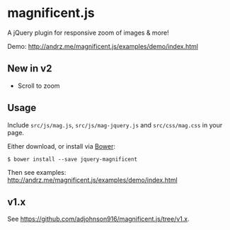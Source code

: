 # magnificent.js

A jQuery plugin for responsive zoom of images & more!

Demo: http://andrz.me/magnificent.js/examples/demo/index.html

## New in v2

* Scroll to zoom

## Usage

Include `src/js/mag.js`, `src/js/mag-jquery.js` and `src/css/mag.css` in your page.

Either download, or install via [Bower][bower]:

`$ bower install --save jquery-magnificent`

Then see examples: http://andrz.me/magnificent.js/examples/demo/index.html


## v1.x

See https://github.com/adjohnson916/magnificent.js/tree/v1.x.


[bower]: http://bower.io/ 
